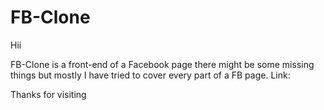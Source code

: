 # FB-Clone

Hii

FB-Clone is a front-end of a Facebook page there might be some missing things but mostly I have tried to cover every part of a FB page.
Link: 

Thanks for visiting
